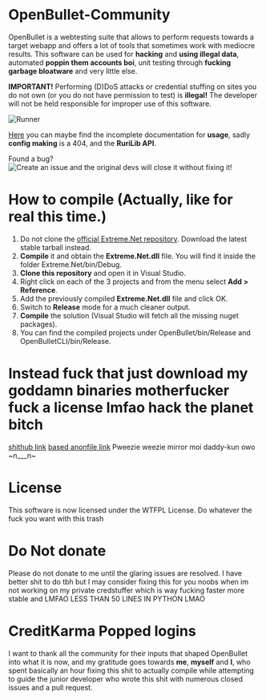 # OpenBullet-Community
OpenBullet is a webtesting suite that allows to perform requests towards a target webapp and offers a lot of tools that sometimes work with mediocre results. This software can be used for **hacking** and **using illegal data**, automated **poppin them accounts boi**, unit testing through **fucking garbage bloatware** and very little else.

**IMPORTANT!** Performing (D)DoS attacks or credential stuffing on sites you do not own (or you do not have permission to test) is **illegal!** The developer will not be held responsible for improper use of this software.

![Runner](https://i.imgur.com/vb8OUfr.jpg)

[Here](https://openbullet.github.io) you can maybe find the incomplete documentation for **usage**, sadly **config making** is a 404, and the **RuriLib API**.

Found a bug? ![Create an issue and the original devs will close it without fixing it!](https://help.github.com/en/articles/creating-an-issue)

# How to compile (Actually, like for real this time.)
1. Do not clone the [official Extreme.Net repository](https://github.com/nickolasKrayn/Extreme.Net). Download the latest stable tarball instead.
2. **Compile** it and obtain the **Extreme.Net.dll** file. You will find it inside the folder Extreme.Net/bin/Debug.
3. **Clone this repository** and open it in Visual Studio.
4. Right click on each of the 3 projects and from the menu select **Add > Reference**.
5. Add the previously compiled **Extreme.Net.dll** file and click OK.
6. Switch to **Release** mode for a much cleaner output.
7. **Compile** the solution (Visual Studio will fetch all the missing nuget packages).
8. You can find the compiled projects under OpenBullet/bin/Release and OpenBulletCLI/bin/Release.

# Instead fuck that just download my goddamn binaries motherfucker fuck a license lmfao hack the planet bitch
[shithub link](https://github.com/kernelzeroday/openbullet/releases/download/OpenBullet-0.0.1-rc1/OpenBullet-0.0.1-rc1_bin.tar.xz)
[based anonfile link](https://anonfile.com/deA5HfY9m1/OpenBullet-0.0.1-rc1_bin.tar_xz)
Pweezie weezie mirror moi daddy-kun owo ~n___n~

# License
This software is now licensed under the WTFPL License. Do whatever the fuck you want with this trash

# Do Not donate
Please do not donate to me until the glaring issues are resolved. I have better shit to do tbh but I may consider fixing this for you noobs when im not working on my private credstuffer which is way fucking faster more stable and LMFAO LESS THAN 50 LINES IN PYTHON LMAO

# CreditKarma Popped logins
I want to thank all the community for their inputs that shaped OpenBullet into what it is now, and my gratitude goes towards **me**, **myself**  and **I**, who spent basically an hour fixing this shit to actually compile while attempting to guide the junior developer who wrote this shit with numerous closed issues and a pull request.
